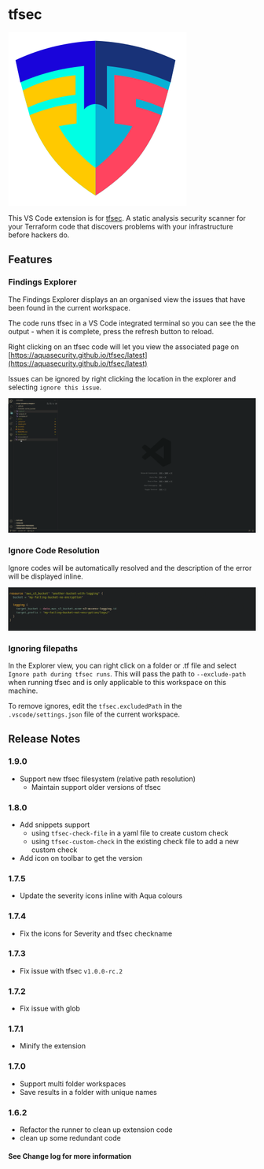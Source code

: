 # tfsec

![tfsec](tfsec.png)

This VS Code extension is for [tfsec](https://aquasecurity.github.io/tfsec/latest). A static analysis security scanner for your Terraform code that discovers problems with your infrastructure before hackers do.

## Features

### Findings Explorer
The Findings Explorer displays an an organised view the issues that have been found in the current workspace. 

The code runs tfsec in a VS Code integrated terminal so you can see the the output - when it is complete, press the refresh button to reload.

Right clicking on an tfsec code will let you view the associated page on [https://aquasecurity.github.io/tfsec/latest](https://aquasecurity.github.io/tfsec/latest)

Issues can be ignored by right clicking the location in the explorer and selecting `ignore this issue`.

![tfsec explorer](tfsec-explorer-usage.gif)
### Ignore Code Resolution

Ignore codes will be automatically resolved and the description of the error will be displayed inline.

![ignoredesc](ignoredesc.gif)

### Ignoring filepaths

In the Explorer view, you can right click on a folder or .tf file and select `Ignore path during tfsec runs`. This will pass the path to `--exclude-path` when running tfsec and is only applicable to this workspace on this machine.

To remove ignores, edit the `tfsec.excludedPath` in the `.vscode/settings.json` file of the current workspace.

## Release Notes

### 1.9.0
- Support new tfsec filesystem (relative path resolution)
  - Maintain support older versions of tfsec

### 1.8.0
- Add snippets support
  - using `tfsec-check-file` in a yaml file to create custom check
  - using `tfsec-custom-check` in the existing check file to add a new custom check
- Add icon on toolbar to get the version

### 1.7.5
- Update the severity icons inline with Aqua colours

### 1.7.4 
- Fix the icons for Severity and tfsec checkname

### 1.7.3
- Fix issue with tfsec `v1.0.0-rc.2`

### 1.7.2
- Fix issue with glob
 
### 1.7.1
- Minify the extension

### 1.7.0
- Support multi folder workspaces
- Save results in a folder with unique names

### 1.6.2
- Refactor the runner to clean up extension code
- clean up some redundant code


#### See Change log for more information
